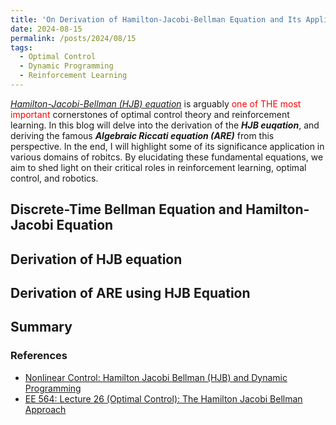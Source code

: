 ```yaml
---
title: 'On Derivation of Hamilton-Jacobi-Bellman Equation and Its Application'
date: 2024-08-15
permalink: /posts/2024/08/15
tags:
  - Optimal Control
  - Dynamic Programming
  - Reinforcement Learning
---
```

[_Hamilton-Jacobi-Bellman (HJB) equation_](https://en.wikipedia.org/wiki/Hamilton%E2%80%93Jacobi%E2%80%93Bellman_equation) is arguably <span style="color:red">one of THE most important</span> cornerstones of optimal control theory and reinforcement learning. In this blog will delve into the derivation of the **_HJB euqation_**, and deriving the famous **_Algebraic Riccati equation (ARE)_** from this perspective. In the end, I will highlight some of its significance application in various domains of robitcs. By elucidating these fundamental equations, we aim to shed light on their critical roles in reinforcement learning, optimal control, and robotics. 

## Discrete-Time Bellman Equation and Hamilton-Jacobi Equation

## Derivation of HJB equation

## Derivation of ARE using HJB Equation

## Summary

### References
 - [Nonlinear Control: Hamilton Jacobi Bellman (HJB) and Dynamic Programming](https://www.youtube.com/watch?v=-hO-AnFYm6M&list=PLMrJAkhIeNNQe1JXNvaFvURxGY4gE9k74&index=8&t=929s)
 - [EE 564: Lecture 26 (Optimal Control): The Hamilton Jacobi Bellman Approach](https://www.youtube.com/watch?v=kDtcg6U49kY&t=1s)